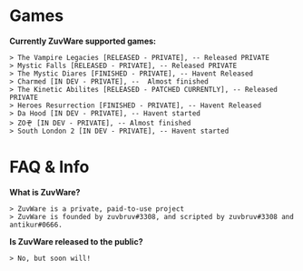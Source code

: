 # Games

**Currently ZuvWare supported games:**

    > The Vampire Legacies [RELEASED - PRIVATE], -- Released PRIVATE
    > Mystic Falls [RELEASED - PRIVATE], -- Released PRIVATE
    > The Mystic Diares [FINISHED - PRIVATE], -- Havent Released
    > Charmed [IN DEV - PRIVATE], --  Almost finished
    > The Kinetic Abilites [RELEASED - PATCHED CURRENTLY], -- Released PRIVATE
    > Heroes Resurrection [FINISHED - PRIVATE], -- Havent Released
    > Da Hood [IN DEV - PRIVATE], -- Havent started
    > ZOぞ [IN DEV - PRIVATE], -- Almost finished
    > South London 2 [IN DEV - PRIVATE], -- Havent started
    
# FAQ & Info

**What is ZuvWare?**

    > ZuvWare is a private, paid-to-use project 
    > ZuvWare is founded by zuvbruv#3308, and scripted by zuvbruv#3308 and antikur#0666.


**Is ZuvWare released to the public?**

    > No, but soon will!
